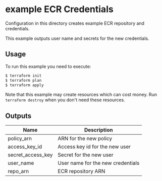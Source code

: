 # example ECR Credentials

Configuration in this directory creates example ECR repository and credentials.

This example outputs user name and secrets for the new credentials.

## Usage

To run this example you need to execute:

```bash
$ terraform init
$ terraform plan
$ terraform apply
```

Note that this example may create resources which can cost money. Run `terraform destroy` when you don't need these resources.

## Outputs

| Name | Description |
|------|-------------|
| policy_arn | ARN for the new policy |
| access_key_id | Access key id for the new user |
| secret_access_key | Secret for the new user |
| user_name | User name for the new credentials |
| repo_arn | ECR repository ARN |
